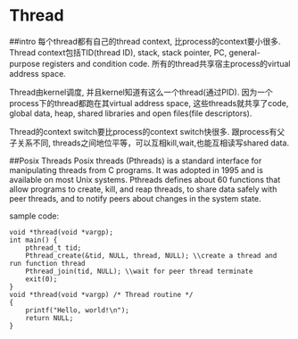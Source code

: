 # Thread

##intro
每个thread都有自己的thread context, 比process的context要小很多. Thread context包括TID(thread ID), stack, stack pointer, PC, general-purpose registers and condition code. 所有的thread共享宿主process的virtual address space.

Thread由kernel调度, 并且kernel知道有这么一个thread(通过PID). 因为一个process下的thread都跑在其virtual address space, 这些threads就共享了code, global data, heap, shared libraries and open files(file descriptors).

Thread的context switch要比process的context switch快很多. 跟process有父子关系不同, threads之间地位平等，可以互相kill,wait,也能互相读写shared data.

##Posix Threads
Posix threads (Pthreads) is a standard interface for manipulating threads from C programs. It was adopted in 1995 and is available on most Unix systems. Pthreads defines about 60 functions that allow programs to create, kill, and reap threads, to share data safely with peer threads, and to notify peers about changes in the system state.

sample code:

    void *thread(void *vargp);
    int main() {
        pthread_t tid;
        Pthread_create(&tid, NULL, thread, NULL); \\create a thread and run function thread
        Pthread_join(tid, NULL); \\wait for peer thread terminate
        exit(0);
    }
    void *thread(void *vargp) /* Thread routine */
    {
        printf("Hello, world!\n");
        return NULL;
    }

